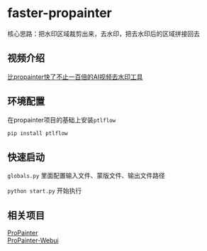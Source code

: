 # faster-propainter
核心思路：把水印区域裁剪出来，去水印，把去水印后的区域拼接回去

## 视频介绍
[比propainter快了不止一百倍的AI视频去水印工具](https://www.bilibili.com/video/BV1YC411x7Mm)

## 环境配置
在propainter项目的基础上安装`ptlflow`
```bash
pip install ptlflow 
```


## 快速启动
```globals.py```
里面配置输入文件、蒙版文件、输出文件路径

```python start.py```
开始执行

## 相关项目
[ProPainter](https://github.com/sczhou/ProPainter)  
[ProPainter-Webui](https://github.com/halfzm/ProPainter-Webui)